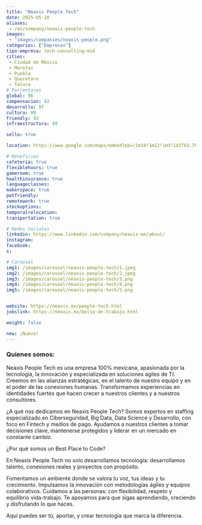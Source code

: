 ```yaml
---
title: "Neaxis People Tech"
date: 2025-05-28
aliases:
 - /es/company/neaxis-people-tech
images:
 - "images/companies/neaxis-people.png"
categories: ["Empresas"]
tipo-empresa: tech-consulting-mid
cities: 
 - Ciudad de México
 - Morelos
 - Puebla
 - Queretaro
 - Toluca
# Porcentajes  
global: 96
compensacion: 92
desarrollo: 97
cultura: 99
friendly: 92
infraestructura: 99 

sello: true

location: https://www.google.com/maps/embed?pb=!1m18!1m12!1m3!1d3763.785981952565!2d-99.17753154832353!3d19.378417470879775!2m3!1f0!2f0!3f0!3m2!1i1024!2i768!4f13.1!3m3!1m2!1s0x85d1ff557ca3df83%3A0x3b25000de3dbc1d4!2sNEAXIS!5e0!3m2!1ses!2smx!4v1748372260313!5m2!1ses!2smx

# Beneficios
cafeteria: true
flexiblehours: true
gameroom: true
healthinsurance: true
languageclasses: 
makerspace: true
petfriendly: 
remotework: true
stockoptions: 
temporalrelocation: 
transportation: true

# Redes Sociales
linkedin: https://www.linkedin.com/company/neaxis-mx/about/
instagram: 
facebook: 
x: 

# Carousel
img1: /images/carousel/neaxis-people-tech/1.jpeg
img2: /images/carousel/neaxis-people-tech/2.jpeg
img3: /images/carousel/neaxis-people-tech/3.png
img4: /images/carousel/neaxis-people-tech/4.png
img5: /images/carousel/neaxis-people-tech/5.png


website: https://neaxis.mx/people-tech.html
jobslink: https://neaxis.mx/bolsa-de-trabajo.html

weight: false

new: ¡Nueva!
---
```


### Quienes somos:

Neaxis People Tech es una empresa 100% mexicana, apasionada por la tecnología, la innovación y especializada en soluciones ágiles de TI.
Creemos en las alianzas estratégicas, en el talento de nuestro equipo y en el poder de las conexiones humanas.
Transformamos experiencias en identidades fuertes que hacen crecer a nuestros clientes y a nuestros consultores.

¿A qué nos dedicamos en Neaxis People Tech?
Somos expertos en staffing especializado en Ciberseguridad, Big Data, Data Science y Desarrollo, con foco en Fintech y medios de pago.
Ayudamos a nuestros clientes a tomar decisiones clave, mantenerse protegidos y liderar en un mercado en constante cambio.

¿Por qué somos un Best Place to Code?

En Neaxis People Tech no solo desarrollamos tecnología:
desarrollamos talento, conexiones reales y proyectos con propósito.

Fomentamos un ambiente donde se valora tu voz, tus ideas y tu crecimiento.
Impulsamos la innovación con metodologías ágiles y equipos colaborativos.
Cuidamos a las personas: con flexibilidad, respeto y equilibrio vida-trabajo.
Te apoyamos para que sigas aprendiendo, creciendo y disfrutando lo que haces.

Aquí puedes ser tú, aportar, y crear tecnología que marca la diferencia.